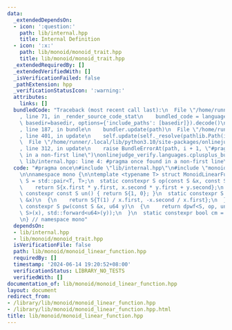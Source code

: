 ```yaml
---
data:
  _extendedDependsOn:
  - icon: ':question:'
    path: lib/internal.hpp
    title: Internal Definition
  - icon: ':x:'
    path: lib/monoid/monoid_trait.hpp
    title: lib/monoid/monoid_trait.hpp
  _extendedRequiredBy: []
  _extendedVerifiedWith: []
  _isVerificationFailed: false
  _pathExtension: hpp
  _verificationStatusIcon: ':warning:'
  attributes:
    links: []
  bundledCode: "Traceback (most recent call last):\n  File \"/home/runner/.local/lib/python3.10/site-packages/onlinejudge_verify/documentation/build.py\"\
    , line 71, in _render_source_code_stat\n    bundled_code = language.bundle(stat.path,\
    \ basedir=basedir, options={'include_paths': [basedir]}).decode()\n  File \"/home/runner/.local/lib/python3.10/site-packages/onlinejudge_verify/languages/cplusplus.py\"\
    , line 187, in bundle\n    bundler.update(path)\n  File \"/home/runner/.local/lib/python3.10/site-packages/onlinejudge_verify/languages/cplusplus_bundle.py\"\
    , line 401, in update\n    self.update(self._resolve(pathlib.Path(included), included_from=path))\n\
    \  File \"/home/runner/.local/lib/python3.10/site-packages/onlinejudge_verify/languages/cplusplus_bundle.py\"\
    , line 312, in update\n    raise BundleErrorAt(path, i + 1, \"#pragma once found\
    \ in a non-first line\")\nonlinejudge_verify.languages.cplusplus_bundle.BundleErrorAt:\
    \ lib/internal.hpp: line 4: #pragma once found in a non-first line\n"
  code: "#pragma once\n#include \"lib/internal.hpp\"\n#include \"monoid_trait.hpp\"\
    \n\nnamespace mono {\n\ntemplate <typename T> struct MonoidLinearFunc\n{\n  using\
    \ S = std::pair<T, T>;\n  static constexpr S op(const S &x, const S &y)\n  {\n\
    \    return S{x.first * y.first, x.second * y.first + y.second};\n  }\n  static\
    \ constexpr const S un() { return S{1, 0}; }\n  static constexpr S iv(const S\
    \ &x)\n  {\n    return S{T(1) / x.first, -x.second / x.first};\n  }\n  static\
    \ constexpr S pw(const S &x, u64 y)\n  {\n    return dpwf<S, op, un>(std::forward<const\
    \ S>(x), std::forward<u64>(y));\n  }\n  static constexpr bool cm = false;\n};\n\
    \n} // namespace mono"
  dependsOn:
  - lib/internal.hpp
  - lib/monoid/monoid_trait.hpp
  isVerificationFile: false
  path: lib/monoid/monoid_linear_function.hpp
  requiredBy: []
  timestamp: '2024-06-14 19:20:52+08:00'
  verificationStatus: LIBRARY_NO_TESTS
  verifiedWith: []
documentation_of: lib/monoid/monoid_linear_function.hpp
layout: document
redirect_from:
- /library/lib/monoid/monoid_linear_function.hpp
- /library/lib/monoid/monoid_linear_function.hpp.html
title: lib/monoid/monoid_linear_function.hpp
---
```

